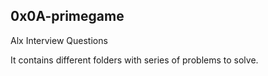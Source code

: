 ## 0x0A-primegame

<p>Alx Interview Questions</p>
<p>It contains different folders with series of problems to solve.</p>

